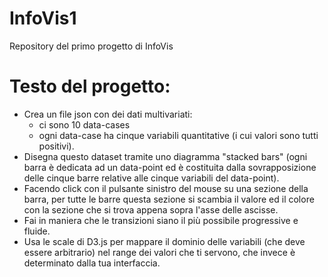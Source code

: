 # InfoVis1
Repository del primo progetto di InfoVis

# Testo del progetto:
* Crea un file json con dei dati multivariati: 
    + ci sono 10 data-cases
    + ogni data-case ha cinque variabili quantitative (i cui valori sono tutti positivi).
* Disegna questo dataset tramite uno diagramma "stacked bars" (ogni barra è dedicata ad un data-point ed è costituita dalla sovrapposizione delle cinque barre relative alle cinque variabili del data-point). 
* Facendo click con il pulsante sinistro del mouse su una sezione della barra, per tutte le barre questa sezione si scambia il valore ed il colore con la sezione che si trova appena sopra l'asse delle 
ascisse. 
* Fai in maniera che le transizioni siano il più 
possibile progressive e fluide. 
* Usa le scale di D3.js per mappare il dominio delle variabili (che deve essere arbitrario) nel range dei valori che ti servono, che invece è determinato dalla tua interfaccia.